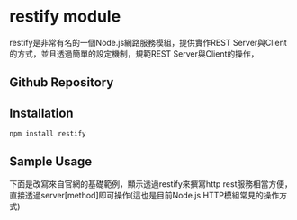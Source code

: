 restify module
===

restify是非常有名的一個Node.js網路服務模組，提供實作REST Server與Client的方式，並且透過簡單的設定機制，規範REST Server與Client的操作，

## Github Repository

<div class="pkginfo" data-module-name="restify" data-show="version,dependencies"></div>


## Installation

```
npm install restify
```

## Sample Usage

下面是改寫來自官網的基礎範例，顯示透過restify來撰寫http rest服務相當方便，直接透過server[method]即可操作(這也是目前Node.js HTTP模組常見的操作方式)
<pre class="code" data-js="restify/sample01.js"></pre>